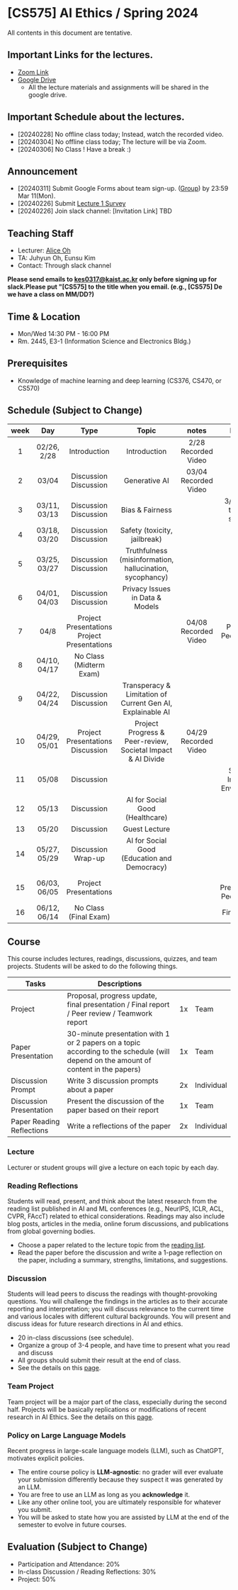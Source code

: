 # [CS575] AI Ethics / Spring 2024

All contents in this document are tentative.
## Important Links for the lectures.
* [Zoom Link](https://kaist.zoom.us/my/aliceatkaist)
* [Google Drive](https://drive.google.com/drive/u/1/folders/1l3WvXKmgAuOI7ZV4OFlQtyMWFKsmw4Rd)
  * All the lecture materials and assignments will be shared in the google drive.

## Important Schedule about the lectures.
* [20240228] No offline class today; Instead, watch the recorded video.
* [20240304] No offline class today; The lecture will be via Zoom. 
* [20240306] No Class ! Have a break :)
  
## Announcement
* [20240311] Submit Google Forms about team sign-up. ([Group](https://forms.gle/EXjmEGxRvYueyTAK6)) by 23:59 Mar 11(Mon).
* [20240226] Submit [Lecture 1 Survey](https://forms.gle/qTLuQ1mtqTwyai327)
* [20240226] Join slack channel: [Invitation Link] TBD

## Teaching Staff
* Lecturer: [Alice Oh](https://aliceoh9.github.io)
* TA: Juhyun Oh, Eunsu Kim
* Contact: Through slack channel

**Please send emails to kes0317@kaist.ac.kr only before signing up for slack.Please put "[CS575] to the title when you email. (e.g., [CS575] De we have a class on MM/DD?)**

## Time & Location
* Mon/Wed 14:30 PM - 16:00 PM
* Rm. 2445, E3-1 (Information Science and Electronics Bldg.)

## Prerequisites
* Knowledge of machine learning and deep learning (CS376, CS470, or CS570)

## Schedule (Subject to Change)

|  week |                    Day                    |                Type             |                      Topic                    |      notes     |           Project          |
|:-----:|:-----------------------------------------:|:-------------------------------:|:---------------------------------------------:|:--------------:|:--------------------------:|
|   1   | 02/26, 2/28                               | Introduction                    | Introduction                                   | 2/28 Recorded Video | |
|   2   | 03/04                                     | Discussion <br/> Discussion     | Generative AI |03/04 Recorded Video | |
|   3   | 03/11, 03/13                              | Discussion  <br/> Discussion    | Bias & Fairness | |3/11 Form teams & sign-up|
|   4   | 03/18, 03/20                              | Discussion  <br/> Discussion    | Safety (toxicity, jailbreak)      | | |
|   5   | 03/25, 03/27                              | Discussion  <br/> Discussion    | Truthfulness (misinformation, hallucination, sycophancy)        | | |
|   6   | 04/01, 04/03                              | Discussion  <br/> Discussion    | Privacy Issues in Data & Models                             | | |
|   7   | 04/8                                      | Project Presentations <br/> Project Presentations | |04/08 Recorded Video | Proposal, Peer-review |
|   8   | 04/10, 04/17                              | No Class (Midterm Exam) | | | |
|   9   | 04/22, 04/24                              | Discussion  <br/> Discussion    | Transperacy & Limitation of Current Gen AI, Explainable AI | | |
|   10  | 04/29, 05/01                              | Project Presentations  <br/> Discussion    | Project Progress & Peer-review, Societal Impact & AI Divide |04/29 Recorded Video | |
|   11  | 05/08                                     | Discussion    | | | Societal Impact & Environment |
|   12  | 05/13                                     | Discussion     | AI for Social Good (Healthcare)| | |
|   13  | 05/20                                     | Discussion   | Guest Lecture  | | |
|   14  | 05/27, 05/29                              | Discussion     <br/> Wrap-up       |AI for Social Good (Education and Democracy)	| | |
|   15  | 06/03, 06/05                              | Project Presentations | | | Final Presentation, Peer-review|
|   16  | 06/12, 06/14                              | No Class (Final Exam)     |                           | | Final Report |

## Course
This course includes lectures, readings, discussions, quizzes, and team projects.
Students will be asked to do the following things.

| Tasks                     | Descriptions                                                                                                                                                 |             |            |
|---------------------------|--------------------------------------------------------------------------------------------------------------------------------------------------------------|-------------|------------|
| Project                   | Proposal, progress update, final presentation / Final report / Peer review / Teamwork report | 1x          | Team       |
| Paper Presentation        | 30-minute presentation with 1 or 2 papers on a topic according to the schedule (will depend on the amount of content in the papers) | 1x          | Team       |
| Discussion Prompt         | Write 3 discussion prompts about a paper                                                                                                | 2x          | Individual |
| Discussion Presentation   | Present the discussion of the paper based on their report                                                                                | 1x          | Team       |
| Paper Reading Reflections | Write a reflections of the paper                                                                                                          | 2x          | Individual |

### Lecture
Lecturer or student groups will give a lecture on each topic by each day.

### Reading Reflections
Students will read, present, and think about the latest research from the reading list published in AI and ML conferences (e.g., NeurIPS, ICLR, ACL, CVPR, FAccT) related to ethical considerations.
Readings may also include blog posts, articles in the media, online forum discussions, and publications from global governing bodies.
* Choose a paper related to the lecture topic from the [reading list](https://docs.google.com/spreadsheets/d/1xi2Z7hNtFZtil06slEcVAPT-QZEp4g-s/edit?usp=sharing&ouid=101739498740245968759&rtpof=true&sd=true).
* Read the paper before the discussion and write a 1-page reflection on the paper, including a summary, strengths, limitations, and suggestions.

### Discussion
Students will lead peers to discuss the readings with thought-provoking questions.
You will challenge the findings in the articles as to their accurate reporting and interpretation; you will discuss relevance to the current time and various locales with different cultural backgrounds.
You will present and discuss ideas for future research directions in AI and ethics.
* 20 in-class discussions (see schedule).
* Organize a group of 3-4 people, and have time to present what you read and discuss
* All groups should submit their result at the end of class.
* See the details on this [page](https://uilab-kaist.github.io/cs575-ethics-spring-2024/discussion).

### Team Project
Team project will be a major part of the class, especially during the second half.
Projects will be basically replications or modifications of recent research in AI Ethics.
See the details on this [page](https://uilab-kaist.github.io/cs575-ethics-spring-2024/project).

### Policy on Large Language Models
Recent progress in large-scale language models (LLM), such as ChatGPT, motivates explicit policies.
* The entire course policy is **LLM-agnostic**: no grader will ever evaluate your submission differently because they suspect it was generated by an LLM.
* You are free to use an LLM as long as you **acknowledge** it.
* Like any other online tool, you are ultimately responsible for whatever you submit.
* You will be asked to state how you are assisted by LLM at the end of the semester to evolve in future courses.

## Evaluation (Subject to Change)
* Participation and Attendance: 20%
* In-class Discussion / Reading Reflections: 30%
* Project: 50%
